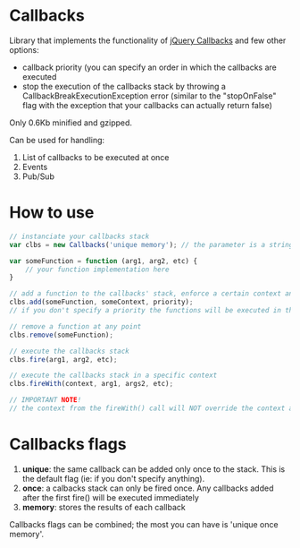 Callbacks
=========

Library that implements the functionality of [jQuery Callbacks](http://api.jquery.com/jQuery.Callbacks/) and few other options:
* callback priority (you can specify an order in which the callbacks are executed
* stop the execution of the callbacks stack by throwing a CallbackBreakExecutionException error (similar to the "stopOnFalse" flag with the exception that your callbacks can actually return false)

Only 0.6Kb minified and gzipped.

Can be used for handling:

1. List of callbacks to be executed at once
2. Events
3. Pub/Sub

How to use
========
```javascript
// instanciate your callbacks stack
var clbs = new Callbacks('unique memory'); // the parameter is a string of flags

var someFunction = function (arg1, arg2, etc) {
	// your function implementation here
}

// add a function to the callbacks' stack, enforce a certain context and specify a priority
clbs.add(someFunction, someContext, priority);
// if you don't specify a priority the functions will be executed in the order they are added

// remove a function at any point
clbs.remove(someFunction);

// execute the callbacks stack
clbs.fire(arg1, arg2, etc);

// execute the callbacks stack in a specific context
clbs.fireWith(context, arg1, args2, etc);

// IMPORTANT NOTE!
// the context from the fireWith() call will NOT override the context added to the function, if there is one, but only

```

Callbacks flags
========
1. **unique**: the same callback can be added only once to the stack. This is the default flag (ie: if you don't specify anything).
2. **once**: a calbacks stack can only be fired once. Any callbacks added after the first fire() will be executed immediately
3. **memory**: stores the results of each callback

Callbacks flags can be combined; the most you can have is 'unique once memory'.
